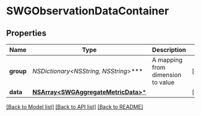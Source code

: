 # SWGObservationDataContainer

## Properties
Name | Type | Description | Notes
------------ | ------------- | ------------- | -------------
**group** | **NSDictionary&lt;NSString*, NSString*&gt;*** | A mapping from dimension to value | [optional] 
**data** | [**NSArray&lt;SWGAggregateMetricData&gt;***](SWGAggregateMetricData.md) |  | [optional] 

[[Back to Model list]](../README.md#documentation-for-models) [[Back to API list]](../README.md#documentation-for-api-endpoints) [[Back to README]](../README.md)


